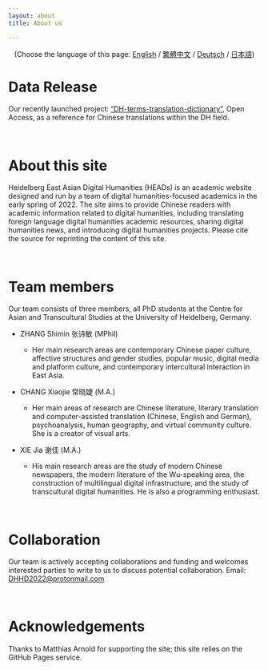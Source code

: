 ```yaml
---
layout: about 
title: About us 

---
```


<div style="text-align: center">(Choose the language of this page:  <a href="https://dhhd2022.github.io/about/en">English</a> / <a href="https://dhhd2022.github.io/about/zh">繁體中文</a>  / <a href="https://dhhd2022.github.io/about/de">Deutsch</a> / <a href="https://dhhd2022.github.io/about/jp">日本語)</a></div>

# Data Release
Our recently launched project: [“DH-terms-translation-dictionary”](https://github.com/xiejia1995/DH-terms-translation-dictionary), Open Access, as a reference for Chinese translations within the DH field.

<br/>


# About this site
Heidelberg East Asian Digital Humanities (HEADs) is an academic website designed and run by a team of digital humanities-focused academics in the early spring of 2022. The site aims to provide Chinese readers with academic information related to digital humanities, including translating foreign language digital humanities academic resources, sharing digital humanities news, and introducing digital humanities projects. Please cite the source for reprinting the content of this site.

<br/>

# Team members
Our team consists of three members, all PhD students at the Centre for Asian and Transcultural Studies at the University of Heidelberg, Germany.

* ZHANG Shimin 张诗敏 (MPhil) 
  * Her main research areas are contemporary Chinese paper culture, affective structures and gender studies, popular music, digital media and platform culture, and contemporary intercultural interaction in East Asia.    
  
* CHANG Xiaojie 常晓婕 (M.A.) 
  * Her main areas of research are Chinese literature, literary translation and computer-assisted translation (Chinese, English and German), psychoanalysis, human geography, and virtual community culture. She is a creator of visual arts.    
  
* XIE Jia 谢佳 (M.A.)
  * His main research areas are the study of modern Chinese newspapers, the modern literature of the Wu-speaking area, the construction of multilingual digital infrastructure, and the study of transcultural digital humanities. He is also a programming enthusiast.

<br/>

# Collaboration
Our team is actively accepting collaborations and funding and welcomes interested parties to write to us to discuss potential collaboration. Email: DHHD2022@protonmail.com

<br/>

# Acknowledgements
Thanks to Matthias Arnold for supporting the site; this site relies on the GitHub Pages service.